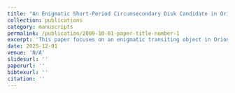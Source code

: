 ```yaml
---
title: "An Enigmatic Short-Period Circumsecondary Disk Candidate in Orion"
collection: publications
category: manuscripts
permalink: /publication/2009-10-01-paper-title-number-1
excerpt: 'This paper focuses on an enigmatic transiting object in Orion which shows a deep and asymmetric light curve. I investigated a number of hypotheses to aid in the characterisation of it, including modelling, MCMC fitting and analysing the results. I led the simulations, analysis, and writing up of this work. This paper is currently in prep.'
date: 2025-12-01
venue: 'N/A'
slidesurl: ''
paperurl: ''
bibtexurl: ''
citation: ''
---
```

